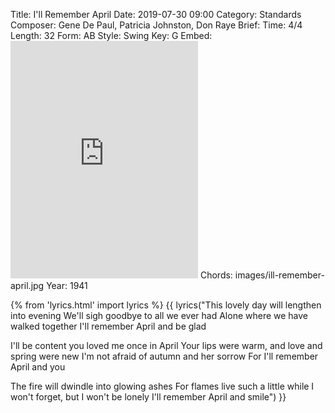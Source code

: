 Title: I'll Remember April
Date: 2019-07-30 09:00
Category: Standards
Composer: Gene De Paul, Patricia Johnston, Don Raye
Brief:
Time: 4/4
Length: 32
Form: AB
Style: Swing
Key: G
Embed: <iframe src="https://open.spotify.com/embed/playlist/4eplnUWSaSoeK6KqchQX0F" width="300" height="380" frameborder="0" allowtransparency="true" allow="encrypted-media"></iframe>
Chords: images/ill-remember-april.jpg
Year: 1941

{% from 'lyrics.html' import lyrics %}
{{ lyrics("This lovely day will lengthen into evening
We'll sigh goodbye to all we ever had
Alone where we have walked together
I'll remember April and be glad

I'll be content you loved me once in April
Your lips were warm, and love and spring were new
I'm not afraid of autumn and her sorrow
For I'll remember April and you

The fire will dwindle into glowing ashes
For flames live such a little while
I won't forget, but I won't be lonely
I'll remember April and smile") }}

